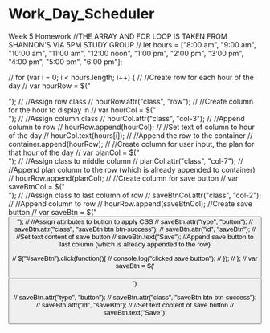 # Work_Day_Scheduler
Week 5 Homework
//THE ARRAY AND FOR LOOP IS TAKEN FROM SHANNON'S VIA 5PM STUDY GROUP
// let hours = ["8:00 am", "9:00 am", "10:00 am", "11:00 am", "12:00 noon", "1:00 pm", "2:00 pm", "3:00 pm", "4:00 pm", "5:00 pm", "6:00 pm"];

// for (var i = 0; i < hours.length; i++) {
//     //Create row for each hour of the day
//     var hourRow = $("<div>");
//     //Assign row class
//     hourRow.attr("class", "row");
//     //Create column for the hour to display in
//     var hourCol = $("<div>");
//     //Assign column class
//     hourCol.attr("class", "col-3");
//     //Append column to row
//     hourRow.append(hourCol);
//     //Set text of column to hour of the day
//     hourCol.text(hours[i]);
//     //Append the row to the container
//     container.append(hourRow);
//     //Create column for user input, the plan for that hour of the day
//     var planCol = $("<div>");
//     //Assign class to middle column
//     planCol.attr("class", "col-7");
//     //Append plan column to the row (which is already appended to container)
//     hourRow.append(planCol);
//     //Create column for save button
//     var saveBtnCol = $("<div>");
//     //Assign class to last column of row
//     saveBtnCol.attr("class", "col-2");
//     //Append column to row
//     hourRow.append(saveBtnCol);
    //Create save button
    // var saveBtn = $("<button>");
    // //Assign attributes to button to apply CSS
    // saveBtn.attr("type", "button");
    // saveBtn.attr("class", "saveBtn btn btn-success");
    // saveBtn.attr("id", "saveBtn");
    // //Set text content of save button
    // saveBtn.text("Save");
    //Append save button to last column (which is already appended to the row)

//     $("#saveBtn").click(function(){
//         console.log("clicked save button");
//     });
// }; 
// var saveBtn = $('<button/>')

// saveBtn.attr("type", "button");
// saveBtn.attr("class", "saveBtn btn btn-success");
// saveBtn.attr("id", "saveBtn");
//     //Set text content of save button
// saveBtn.text("Save");